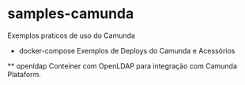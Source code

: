 # samples-camunda
Exemplos praticos de uso do Camunda

- docker-compose 
  Exemplos de Deploys do Camunda e Acessórios
 
 ** openldap 
    Conteiner com OpenLDAP para integração com Camunda Plataform.		

